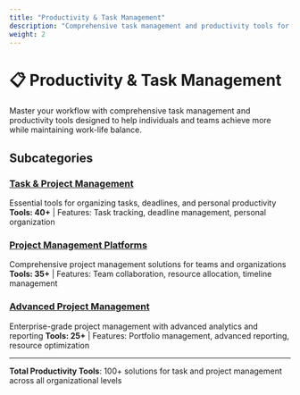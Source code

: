 ```yaml
---
title: "Productivity & Task Management"
description: "Comprehensive task management and productivity tools for individuals and teams"
weight: 2
---
```


# 📋 Productivity & Task Management

Master your workflow with comprehensive task management and productivity tools designed to help individuals and teams achieve more while maintaining work-life balance.

## Subcategories

### [Task & Project Management](/categories/productivity-task-management/task-project-management/)
Essential tools for organizing tasks, deadlines, and personal productivity
**Tools: 40+** | Features: Task tracking, deadline management, personal organization

### [Project Management Platforms](/categories/productivity-task-management/project-management-platforms/)
Comprehensive project management solutions for teams and organizations
**Tools: 35+** | Features: Team collaboration, resource allocation, timeline management

### [Advanced Project Management](/categories/productivity-task-management/advanced-project-management/)
Enterprise-grade project management with advanced analytics and reporting
**Tools: 25+** | Features: Portfolio management, advanced reporting, resource optimization

---

**Total Productivity Tools**: 100+ solutions for task and project management across all organizational levels